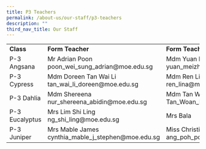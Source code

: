```yaml
---
title: P3 Teachers
permalink: /about-us/our-staff/p3-teachers
description: ""
third_nav_title: Our Staff
---
```


<table class="tg" id="tg-SQhPM">
<tbody>
  <tr>
    <td class="tg-uysh"><span style="font-weight:bold">Class</span></td>
    <td class="tg-uysh"><span style="font-weight:bold">Form Teacher</span></td>
    <td class="tg-uysh"><span style="font-weight:bold">Form Teacher</span></td>
  </tr>
  <tr>
    <td class="tg-0pky">P-3 Angsana</td>
    <td class="tg-0pky">Mr Adrian Poon<br>poon_wei_sung_adrian@moe.edu.sg</td>
    <td class="tg-0pky">Mdm Yuan Meizhen<br>yuan_meizhen@moe.edu.sg&nbsp;&nbsp;&nbsp;</td>
  </tr>
  <tr>
    <td class="tg-0pky">P-3 Cypress</td>
    <td class="tg-0pky">Mdm Doreen Tan Wai Li <br>tan_wai_li_doreen@moe.edu.sg</td>
    <td class="tg-0pky">Mdm Ren Lina<br>ren_lina@moe.edu.sg</td>
  </tr>
  <tr>
    <td class="tg-0pky">P-3 Dahlia</td>
    <td class="tg-0pky">Mdm Shereena<br>nur_shereena_abidin@moe.edu.sg</td>
    <td class="tg-0pky">Mdm Tan Woan Mey<br>Tan_Woan_Mey@moe.edu.sg</td>
  </tr>
  <tr>
    <td class="tg-0pky">P-3 Eucalyptus</td>
    <td class="tg-0pky">Mrs Lim Shi Ling<br>ng_shi_ling@moe.edu.sg</td>
    <td class="tg-0pky">Mrs Bala</td>
  </tr>
  <tr>
    <td class="tg-0pky">P-3 Juniper</td>
    <td class="tg-0pky">Mrs Mable James<br>cynthia_mable_j_stephen@moe.edu.sg</td>
    <td class="tg-0pky">Miss Christine Ang<br>ang_poh_poh_christine@moe.edu.sg</td>
  </tr>
</tbody>
</table>